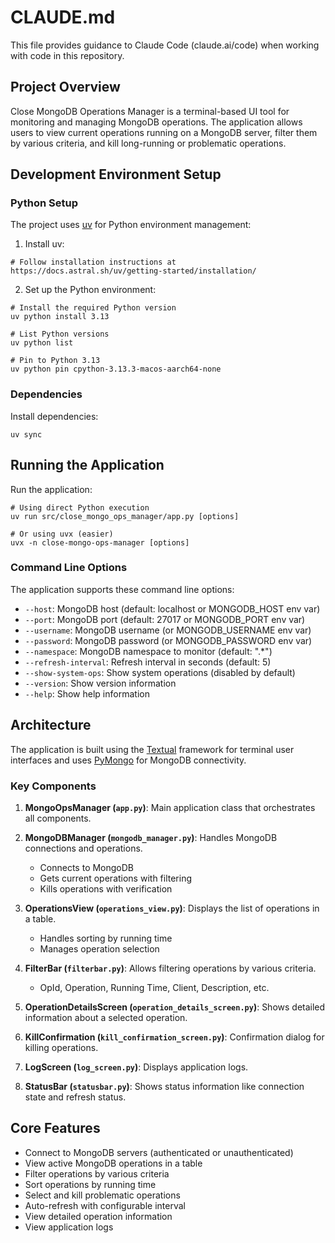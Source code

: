 # CLAUDE.md

This file provides guidance to Claude Code (claude.ai/code) when working with code in this repository.

## Project Overview

Close MongoDB Operations Manager is a terminal-based UI tool for monitoring and managing MongoDB operations. The application allows users to view current operations running on a MongoDB server, filter them by various criteria, and kill long-running or problematic operations.

## Development Environment Setup

### Python Setup

The project uses [uv](https://docs.astral.sh/uv/) for Python environment management:

1. Install uv:
```shell
# Follow installation instructions at https://docs.astral.sh/uv/getting-started/installation/
```

2. Set up the Python environment:
```shell
# Install the required Python version
uv python install 3.13

# List Python versions
uv python list

# Pin to Python 3.13
uv python pin cpython-3.13.3-macos-aarch64-none
```

### Dependencies

Install dependencies:
```shell
uv sync
```

## Running the Application

Run the application:
```shell
# Using direct Python execution
uv run src/close_mongo_ops_manager/app.py [options]

# Or using uvx (easier)
uvx -n close-mongo-ops-manager [options]
```

### Command Line Options

The application supports these command line options:
- `--host`: MongoDB host (default: localhost or MONGODB_HOST env var)
- `--port`: MongoDB port (default: 27017 or MONGODB_PORT env var)
- `--username`: MongoDB username (or MONGODB_USERNAME env var)
- `--password`: MongoDB password (or MONGODB_PASSWORD env var)
- `--namespace`: MongoDB namespace to monitor (default: ".*")
- `--refresh-interval`: Refresh interval in seconds (default: 5)
- `--show-system-ops`: Show system operations (disabled by default)
- `--version`: Show version information
- `--help`: Show help information

## Architecture

The application is built using the [Textual](https://textual.textualize.io/) framework for terminal user interfaces and uses [PyMongo](https://pymongo.readthedocs.io/en/stable/) for MongoDB connectivity.

### Key Components

1. **MongoOpsManager (`app.py`)**: Main application class that orchestrates all components.

2. **MongoDBManager (`mongodb_manager.py`)**: Handles MongoDB connections and operations.
   - Connects to MongoDB
   - Gets current operations with filtering
   - Kills operations with verification

3. **OperationsView (`operations_view.py`)**: Displays the list of operations in a table.
   - Handles sorting by running time
   - Manages operation selection

4. **FilterBar (`filterbar.py`)**: Allows filtering operations by various criteria.
   - OpId, Operation, Running Time, Client, Description, etc.

5. **OperationDetailsScreen (`operation_details_screen.py`)**: Shows detailed information about a selected operation.

6. **KillConfirmation (`kill_confirmation_screen.py`)**: Confirmation dialog for killing operations.

7. **LogScreen (`log_screen.py`)**: Displays application logs.

8. **StatusBar (`statusbar.py`)**: Shows status information like connection state and refresh status.

## Core Features

- Connect to MongoDB servers (authenticated or unauthenticated)
- View active MongoDB operations in a table
- Filter operations by various criteria
- Sort operations by running time
- Select and kill problematic operations
- Auto-refresh with configurable interval
- View detailed operation information
- View application logs